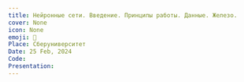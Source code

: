```yaml
---
title: Нейронные сети. Введение. Принципы работы. Данные. Железо.
cover: None
icon: None
emoji: 🧠
Place: Сберуниверситет
Date: 25 Feb, 2024
Code: 
Presentation: 
---
```


